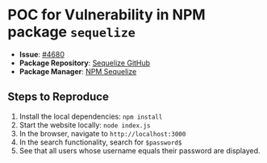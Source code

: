 # POC for Vulnerability in NPM package `sequelize`

- **Issue**: [#4680](https://github.com/sequelize/sequelize/issues/4680)
- **Package Repository**: [Sequelize GitHub](https://github.com/sequelize/sequelize)
- **Package Manager**: [NPM Sequelize](https://www.npmjs.com/package/sequelize)

## Steps to Reproduce

1. Install the local dependencies: ```npm install```
2. Start the website locally: ```node index.js```
3. In the browser, navigate to ```http://localhost:3000```
4. In the search functionality, search for `$password$`
5. See that all users whose username equals their password are displayed.